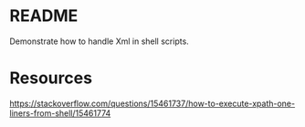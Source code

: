 # README
Demonstrate how to handle Xml in shell scripts. 

# Resources 

https://stackoverflow.com/questions/15461737/how-to-execute-xpath-one-liners-from-shell/15461774